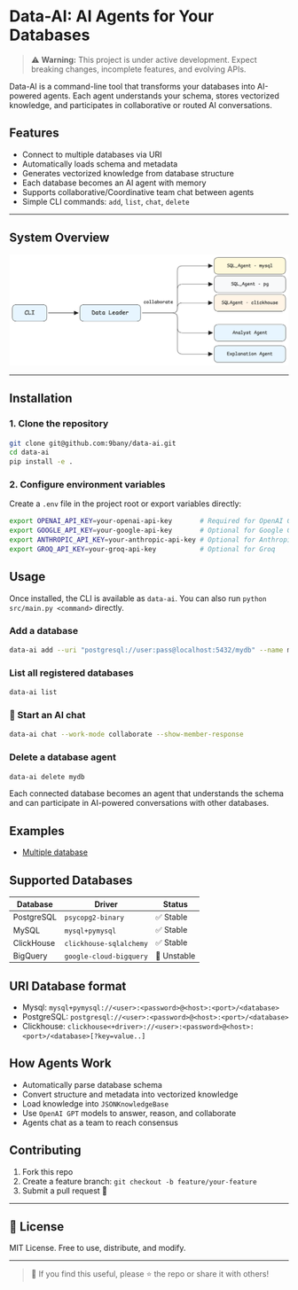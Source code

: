# Data-AI: AI Agents for Your Databases
> ⚠️ **Warning:** This project is under active development. Expect breaking changes, incomplete features, and evolving APIs.

Data-AI is a command-line tool that transforms your databases into AI-powered agents. Each agent understands your schema, stores vectorized knowledge, and participates in collaborative or routed AI conversations.

## Features

- Connect to multiple databases via URI
- Automatically loads schema and metadata
- Generates vectorized knowledge from database structure
- Each database becomes an AI agent with memory
- Supports collaborative/Coordinative team chat between agents
- Simple CLI commands: `add`, `list`, `chat`, `delete`

---

## System Overview

![system overview](./docs/assets/1000000.png)

---

## Installation

### 1. Clone the repository
```bash
git clone git@github.com:9bany/data-ai.git
cd data-ai
pip install -e .
```

### 2. Configure environment variables
Create a `.env` file in the project root or export variables directly:
```bash
export OPENAI_API_KEY=your-openai-api-key       # Required for OpenAI GPT
export GOOGLE_API_KEY=your-google-api-key       # Optional for Google GenAI
export ANTHROPIC_API_KEY=your-anthropic-api-key # Optional for Anthropic
export GROQ_API_KEY=your-groq-api-key           # Optional for Groq
```


## Usage
Once installed, the CLI is available as `data-ai`. You can also run `python src/main.py <command>` directly.

### Add a database
```bash
data-ai add --uri "postgresql://user:pass@localhost:5432/mydb" --name mydb
```

### List all registered databases
```bash
data-ai list
```

### 💬 Start an AI chat
```bash
data-ai chat --work-mode collaborate --show-member-response
```

### Delete a database agent
```bash
data-ai delete mydb
```

Each connected database becomes an agent that understands the schema and can participate in AI-powered conversations with other databases.

## Examples
- [Multiple database](https://github.com/9bany/data-ai/tree/master/examples/multi_db)

## Supported Databases

| Database     | Driver                  | Status     |
|--------------|--------------------------|------------|
| PostgreSQL   | `psycopg2-binary`        | ✅ Stable  |
| MySQL        | `mysql+pymysql`          | ✅ Stable  |
| ClickHouse   | `clickhouse-sqlalchemy`  | ✅ Stable  |
| BigQuery     | `google-cloud-bigquery`  | 🚧 Unstable  |

## URI Database format
- Mysql: `mysql+pymysql://<user>:<password>@<host>:<port>/<database>`
- PostgreSQL: `postgresql://<user>:<password>@<host>:<port>/<database>`
- Clickhouse: `clickhouse<+driver>://<user>:<password>@<host>:<port>/<database>[?key=value..]`

## How Agents Work

- Automatically parse database schema
- Convert structure and metadata into vectorized knowledge
- Load knowledge into `JSONKnowledgeBase`
- Use `OpenAI GPT` models to answer, reason, and collaborate
- Agents chat as a team to reach consensus

## Contributing

1. Fork this repo
2. Create a feature branch: `git checkout -b feature/your-feature`
3. Submit a pull request 🙌

---

## 📄 License

MIT License. Free to use, distribute, and modify.

---

> 💫 If you find this useful, please ⭐ the repo or share it with others!
